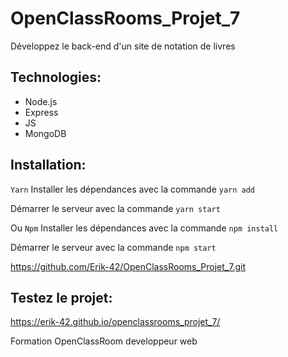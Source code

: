 # OpenClassRooms_Projet_7

Développez le back-end d'un site de notation de livres

## Technologies:

- Node.js
- Express
- JS
- MongoDB

## Installation:

`Yarn`
Installer les dépendances avec la commande `yarn add`

Démarrer le serveur avec la commande `yarn start`

Ou
`Npm`
Installer les dépendances avec la commande `npm install`

Démarrer le serveur avec la commande `npm start`

https://github.com/Erik-42/OpenClassRooms_Projet_7.git

## Testez le projet:

https://erik-42.github.io/openclassrooms_projet_7/

Formation OpenClassRoom developpeur web